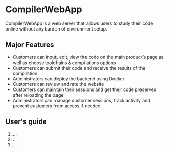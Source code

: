 # CompilerWebApp

CompilerWebApp is a web server that allows users to study their code online without any burden of environment setup. 

## Major Features
* Customers can input, edit, view the code on the main product’s page as well as choose toolchains & compilations options
* Customers can submit their code and receive the results of the compilation
* Administrators can deploy the backend using Docker
* Customers can review and rate the website
* Customers can maintain their sessions and get their code preserved after reloading the page
* Administrators can manage customer sessions, track activity and prevent customers from access if needed

## User's guide
1. ...
2. ...
3. ...
